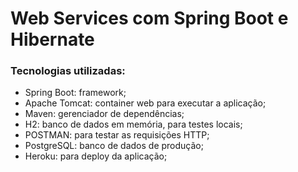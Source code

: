 # Web Services com Spring Boot e Hibernate

### Tecnologias utilizadas:

- Spring Boot: framework;
- Apache Tomcat: container web para executar a aplicação;
- Maven: gerenciador de dependências;
- H2: banco de dados em memória, para testes locais;
- POSTMAN: para testar as requisições HTTP;
- PostgreSQL: banco de dados de produção;
- Heroku: para deploy da aplicação;

